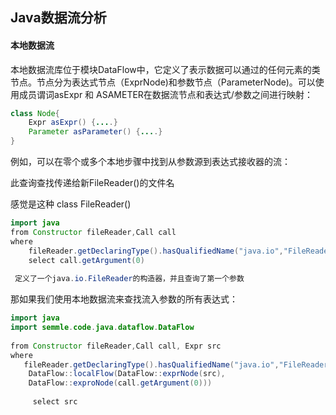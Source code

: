 ## Java数据流分析

#### 本地数据流

本地数据流库位于模块DataFlow中，它定义了表示数据可以通过的任何元素的类节点。节点分为表达式节点（ExprNode)和参数节点（ParameterNode)。可以使用成员谓词asExpr 和 ASAMETER在数据流节点和表达式/参数之间进行映射：

```java
class Node{
    Expr asExpr() {....}
    Parameter asParameter() {....}
}
```

例如，可以在零个或多个本地步骤中找到从参数源到表达式接收器的流：

此查询查找传递给新FileReader()的文件名

感觉是这种 class FileReader()  

```java
import java 
from Constructor fileReader,Call call
where 
    fileReader.getDeclaringType().hasQualifiedName("java.io","FileReader") and call.getCallee()=fileReader
    select call.getArgument(0)
    
 定义了一个java.io.FileReader的构造器，并且查询了第一个参数
```

那如果我们使用本地数据流来查找流入参数的所有表达式：

````java
import java
import semmle.code.java.dataflow.DataFlow	
 
from Constructor fileReader,Call call, Expr src
where
   fileReader.getDeclaringType().hasQualifiedName("java.io","FileReader") and call.getCallee()=fileReader and 
    DataFlow::localFlow(DataFlow::exprNode(src),
    DataFlow::exproNode(call.getArgument(0)))
        
     select src
````



